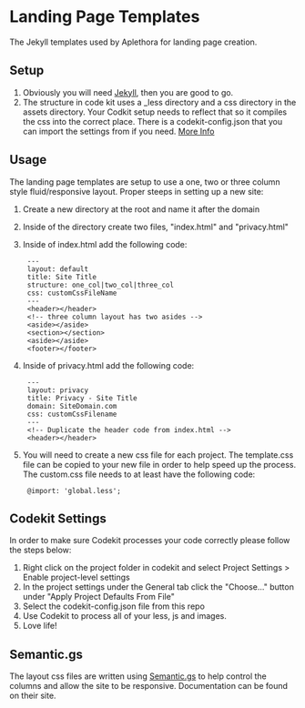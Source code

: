 Landing Page Templates
====================
The Jekyll templates used by Aplethora for landing page creation.

Setup
-----

1. Obviously you will need [Jekyll](https://github.com/mojombo/jekyll), then you are good to go.
2. The structure in code kit uses a _less directory and a css directory in the assets directory. Your Codkit setup needs to reflect that so it compiles the css into the correct place. There is a codekit-config.json that you can import the settings from if you need. [More Info](#codekit-settings)

Usage
-----
The landing page templates are setup to use a one, two or three column style fluid/responsive layout. Proper steeps in setting up a new site:	
	
1. Create a new directory at the root and name it after the domain	
2. Inside of the directory create two files, "index.html" and "privacy.html"
3. Inside of index.html add the following code:

		---
		layout: default
		title: Site Title
		structure: one_col|two_col|three_col
		css: customCssFileName
		---
		<header></header>
		<!-- three column layout has two asides -->
		<aside></aside>
		<section></section>
		<aside></aside>
		<footer></footer>

4. Inside of privacy.html add the following code:

		---
		layout: privacy
		title: Privacy - Site Title
		domain: SiteDomain.com
		css: customCssFilename
		---
		<!-- Duplicate the header code from index.html -->
		<header></header>
		
5. You will need to create a new css file for each project. The template.css file can be copied to your new file in order to help speed up the process. The custom.css file needs to at least have the following code:

		@import: 'global.less';
		
Codekit Settings
----------------
In order to make sure Codekit processes your code correctly please follow the steps below:

1. Right click on the project folder in codekit and select Project Settings > Enable project-level settings
2. In the project settings under the General tab click the "Choose..." button under "Apply Project Defaults From File"
3. Select the codekit-config.json file from this repo
4. Use Codekit to process all of your less, js and images.
5. Love life!

Semantic.gs
-----------
The layout css files are written using [Semantic.gs](http://semantic.gs) to help control the columns and allow the site to be responsive. Documentation can be found on their site.